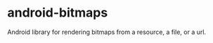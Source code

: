 android-bitmaps
===============

Android library for rendering bitmaps from a resource, a file, or a url.
